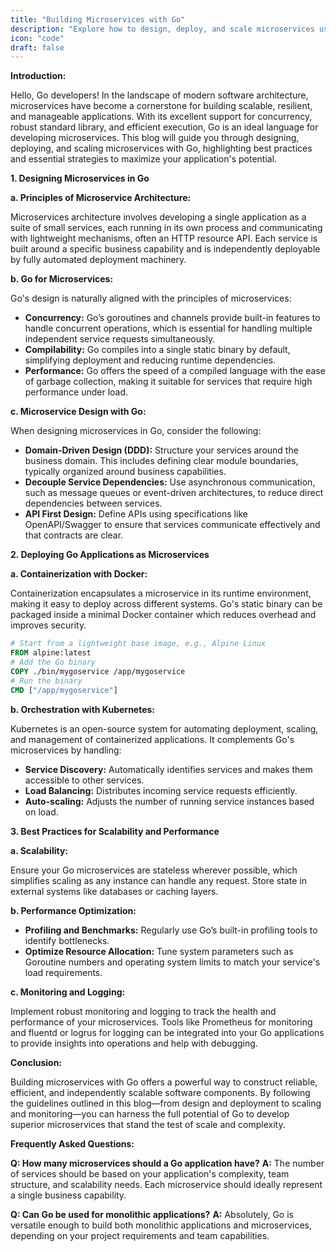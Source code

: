 ```yaml
---
title: "Building Microservices with Go"
description: "Explore how to design, deploy, and scale microservices using Go. This comprehensive guide covers the best practices for developing high-performance microservices architectures in Go."
icon: "code"
draft: false
---
```

**Introduction:**

Hello, Go developers! In the landscape of modern software architecture, microservices have become a cornerstone for building scalable, resilient, and manageable applications. With its excellent support for concurrency, robust standard library, and efficient execution, Go is an ideal language for developing microservices. This blog will guide you through designing, deploying, and scaling microservices with Go, highlighting best practices and essential strategies to maximize your application's potential.

**1. Designing Microservices in Go**

**a. Principles of Microservice Architecture:**

Microservices architecture involves developing a single application as a suite of small services, each running in its own process and communicating with lightweight mechanisms, often an HTTP resource API. Each service is built around a specific business capability and is independently deployable by fully automated deployment machinery.

**b. Go for Microservices:**

Go's design is naturally aligned with the principles of microservices:
- **Concurrency:** Go’s goroutines and channels provide built-in features to handle concurrent operations, which is essential for handling multiple independent service requests simultaneously.
- **Compilability:** Go compiles into a single static binary by default, simplifying deployment and reducing runtime dependencies.
- **Performance:** Go offers the speed of a compiled language with the ease of garbage collection, making it suitable for services that require high performance under load.

**c. Microservice Design with Go:**

When designing microservices in Go, consider the following:
- **Domain-Driven Design (DDD):** Structure your services around the business domain. This includes defining clear module boundaries, typically organized around business capabilities.
- **Decouple Service Dependencies:** Use asynchronous communication, such as message queues or event-driven architectures, to reduce direct dependencies between services.
- **API First Design:** Define APIs using specifications like OpenAPI/Swagger to ensure that services communicate effectively and that contracts are clear.

**2. Deploying Go Applications as Microservices**

**a. Containerization with Docker:**

Containerization encapsulates a microservice in its runtime environment, making it easy to deploy across different systems. Go's static binary can be packaged inside a minimal Docker container which reduces overhead and improves security.

```dockerfile
# Start from a lightweight base image, e.g., Alpine Linux
FROM alpine:latest
# Add the Go binary
COPY ./bin/mygoservice /app/mygoservice
# Run the binary
CMD ["/app/mygoservice"]
```

**b. Orchestration with Kubernetes:**

Kubernetes is an open-source system for automating deployment, scaling, and management of containerized applications. It complements Go's microservices by handling:
- **Service Discovery:** Automatically identifies services and makes them accessible to other services.
- **Load Balancing:** Distributes incoming service requests efficiently.
- **Auto-scaling:** Adjusts the number of running service instances based on load.

**3. Best Practices for Scalability and Performance**

**a. Scalability:**

Ensure your Go microservices are stateless wherever possible, which simplifies scaling as any instance can handle any request. Store state in external systems like databases or caching layers.

**b. Performance Optimization:**

- **Profiling and Benchmarks:** Regularly use Go’s built-in profiling tools to identify bottlenecks.
- **Optimize Resource Allocation:** Tune system parameters such as Goroutine numbers and operating system limits to match your service's load requirements.

**c. Monitoring and Logging:**

Implement robust monitoring and logging to track the health and performance of your microservices. Tools like Prometheus for monitoring and fluentd or logrus for logging can be integrated into your Go applications to provide insights into operations and help with debugging.

**Conclusion:**

Building microservices with Go offers a powerful way to construct reliable, efficient, and independently scalable software components. By following the guidelines outlined in this blog—from design and deployment to scaling and monitoring—you can harness the full potential of Go to develop superior microservices that stand the test of scale and complexity.

**Frequently Asked Questions:**

**Q: How many microservices should a Go application have?**
**A:** The number of services should be based on your application's complexity, team structure, and scalability needs. Each microservice should ideally represent a single business capability.

**Q: Can Go be used for monolithic applications?**
**A:** Absolutely, Go is versatile enough to build both monolithic applications and microservices, depending on your project requirements and team capabilities.
